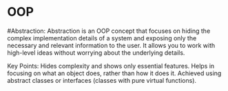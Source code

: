 # OOP

#Abstraction:
Abstraction is an OOP concept that focuses on hiding the complex implementation details of a system and exposing only the necessary and relevant information to the user. It allows you to work with high-level ideas without worrying about the underlying details.

Key Points:
Hides complexity and shows only essential features.
Helps in focusing on what an object does, rather than how it does it.
Achieved using abstract classes or interfaces (classes with pure virtual functions).
